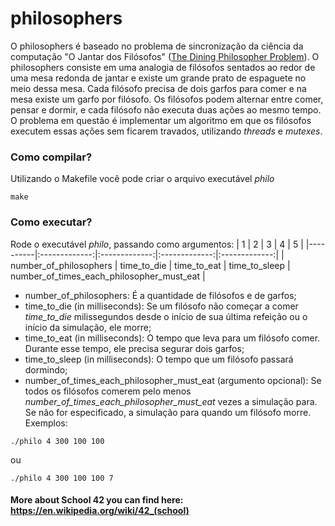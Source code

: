 # philosophers
O philosophers é baseado no problema de sincronização da ciência da computação "O Jantar dos Filósofos" ([The Dining Philosopher Problem](https://en.wikipedia.org/wiki/Dining_philosophers_problem)).
O philosophers consiste em uma analogia de filósofos sentados ao redor de uma mesa redonda de jantar e existe um grande prato de espaguete no meio dessa mesa. Cada filósofo precisa de dois garfos para comer e na mesa existe um garfo por filósofo. Os filósofos podem alternar entre comer, pensar e dormir, e cada filósofo não executa duas ações ao mesmo tempo. O problema em questão é implementar um algoritmo em que os filósofos executem essas ações sem ficarem travados, utilizando *threads* e *mutexes*.

### Como compilar?
Utilizando o Makefile você pode criar o arquivo executável *philo*
```
make
```

### Como executar?
Rode o executável *philo*, passando como argumentos:
| 1 | 2 | 3 | 4 | 5 |
|----------|:-------------:|:-------------:|:-------------:|:-------------:|
| number_of_philosophers | time_to_die | time_to_eat | time_to_sleep | number_of_times_each_philosopher_must_eat |
* number_of_philosophers: É a quantidade de filósofos e de garfos;
* time_to_die (in milliseconds): Se um filósofo não começar a comer *time_to_die* milissegundos desde o início de sua última refeição ou o início da simulação, ele morre;
* time_to_eat (in milliseconds): O tempo que leva para um filósofo comer. Durante esse tempo, ele precisa segurar dois garfos;
* time_to_sleep (in milliseconds): O tempo que um filósofo passará dormindo;
* number_of_times_each_philosopher_must_eat (argumento opcional): Se todos os filósofos comerem pelo menos *number_of_times_each_philosopher_must_eat* vezes a simulação para. Se não for especificado, a simulação para quando um filósofo morre.
Exemplos:
```
./philo 4 300 100 100
```
ou
```
./philo 4 300 100 100 7
```


#### More about School 42 you can find here: https://en.wikipedia.org/wiki/42_(school)

